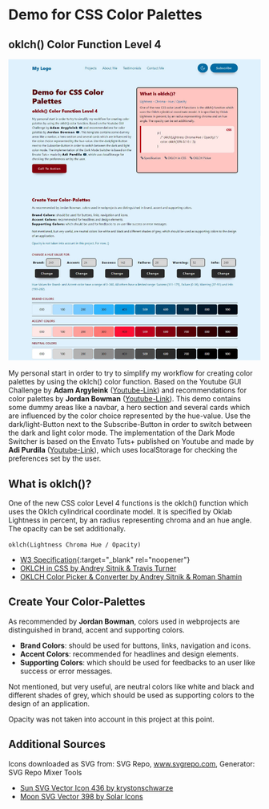 
# Demo for CSS Color Palettes

## oklch() Color Function Level 4

<p align="center">
    <img src="./assets/oklch-app.jpg?raw=true" alt="Screenshot of the app">
</p>


My personal start in order to try to simplify my workflow for creating color palettes by using the oklch() color function. Based on the Youtube GUI Challenge by **Adam Argyleink** ([Youtube-Link](https://www.youtube.com/watch?v=6aCsAMgwnjE)) and recommendations for color palettes by **Jordan Bowman** ([Youtube-Link](https://www.youtube.com/watch?v=yYwEnLYT55c)). This demo contains some dummy areas like a navbar, a hero section and several cards which are influenced by the color choice represented by the hue-value.
Use the dark/light-Button next to the Subscribe-Button in order to switch between the dark and light color mode. The implementation of the Dark Mode Switcher is based on the Envato Tuts+ published on Youtube and made by **Adi Purdila** ([Youtube-Link](https://www.youtube.com/watch?v=Xk12JtYG8rw)),
which uses localStorage for checking the preferences set by the user.



## What is oklch()?

One of the new CSS color Level 4 functions is the oklch() function which uses the Oklch cylindrical coordinate model. It is specified by Oklab Lightness in percent, by an radius representing chroma and an hue angle. The opacity can be set additionally.

`oklch(Lightness Chroma Hue / Opacity)`

- [W3 Specification](https://www.w3.org/TR/css-color-4/#funcdef-oklch){:target="_blank" rel="noopener"}
- [OKLCH in CSS by Andrey Sitnik & Travis Turner](https://evilmartians.com/chronicles/oklch-in-css-why-quit-rgb-hsl)
- [OKLCH Color Picker & Converter by Andrey Sitnik & Roman Shamin](https://oklch.com/#70,0.1,340,100)


## Create Your Color-Palettes

As recommended by **Jordan Bowman**, colors used in webprojects are distinguished in brand, accent and supporting colors.

- **Brand Colors**: should be used for buttons, links, navigation and icons.
- **Accent Colors**: recommended for headlines and design elements.
- **Supporting Colors**: which should be used for feedbacks to an user like success or error messages.

Not mentioned, but very useful, are neutral colors like white and black and different shades of grey, which should be used as supporting colors to the design of an application.

Opacity was not taken into account in this project at this point.

## Additional Sources

Icons downloaded as SVG from: SVG Repo, www.svgrepo.com, Generator: SVG Repo Mixer Tools

- [Sun SVG Vector Icon 436 by krystonschwarze](https://www.svgrepo.com/svg/511154/sun)
- [Moon SVG Vector 398 by Solar Icons](https://www.svgrepo.com/svg/523562/moon)
